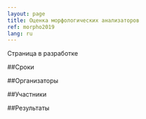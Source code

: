 ```yaml
---
layout: page
title: Оценка морфологических анализаторов
ref: morpho2019
lang: ru
---
```

Страница в разработке

##Сроки

##Организаторы

##Участники

##Результаты